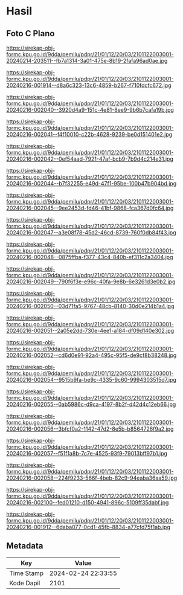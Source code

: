 # Hasil

## Foto C Plano

https://sirekap-obj-formc.kpu.go.id/9dda/pemilu/pdpr/21/01/12/20/03/2101122003001-20240214-203511--fb7a1314-3a01-475e-8b19-2fafa96ad0ae.jpg

https://sirekap-obj-formc.kpu.go.id/9dda/pemilu/pdpr/21/01/12/20/03/2101122003001-20240216-001914--d8a6c323-13c6-4859-b267-f710fdcfc672.jpg

https://sirekap-obj-formc.kpu.go.id/9dda/pemilu/pdpr/21/01/12/20/03/2101122003001-20240216-002040--3920d4a9-151c-4e81-8ee9-9b6b7cafa19b.jpg

https://sirekap-obj-formc.kpu.go.id/9dda/pemilu/pdpr/21/01/12/20/03/2101122003001-20240216-002041--f4f10010-c22b-4628-9239-be0d151401e2.jpg

https://sirekap-obj-formc.kpu.go.id/9dda/pemilu/pdpr/21/01/12/20/03/2101122003001-20240216-002042--0ef54aad-7921-47af-bcb9-7b9d4c214e31.jpg

https://sirekap-obj-formc.kpu.go.id/9dda/pemilu/pdpr/21/01/12/20/03/2101122003001-20240216-002044--b7f32255-e49d-47f1-95be-100b47b904bd.jpg

https://sirekap-obj-formc.kpu.go.id/9dda/pemilu/pdpr/21/01/12/20/03/2101122003001-20240216-002045--9ee2453d-fd46-41bf-9868-fca367d0fc64.jpg

https://sirekap-obj-formc.kpu.go.id/9dda/pemilu/pdpr/21/01/12/20/03/2101122003001-20240216-002047--a3e08f78-45d2-46cd-8739-760f0db84f43.jpg

https://sirekap-obj-formc.kpu.go.id/9dda/pemilu/pdpr/21/01/12/20/03/2101122003001-20240216-002048--0875ffba-f377-43c4-840b-ef311c2a3404.jpg

https://sirekap-obj-formc.kpu.go.id/9dda/pemilu/pdpr/21/01/12/20/03/2101122003001-20240216-002049--790f6f3e-e96c-40fa-9e8b-6e3261d3e0b2.jpg

https://sirekap-obj-formc.kpu.go.id/9dda/pemilu/pdpr/21/01/12/20/03/2101122003001-20240216-002050--03d71fa5-9767-48cb-8140-30d0e214b1a4.jpg

https://sirekap-obj-formc.kpu.go.id/9dda/pemilu/pdpr/21/01/12/20/03/2101122003001-20240216-002051--2a05e2dd-730e-4ee1-a184-df09d140e302.jpg

https://sirekap-obj-formc.kpu.go.id/9dda/pemilu/pdpr/21/01/12/20/03/2101122003001-20240216-002052--cd6d0e91-92a4-495c-95f5-de9cf8b38248.jpg

https://sirekap-obj-formc.kpu.go.id/9dda/pemilu/pdpr/21/01/12/20/03/2101122003001-20240216-002054--9515b9fa-be9c-4335-9c60-9994303515d7.jpg

https://sirekap-obj-formc.kpu.go.id/9dda/pemilu/pdpr/21/01/12/20/03/2101122003001-20240216-002055--0ab5986c-d9ca-4197-8b2f-d42d4c12eb66.jpg

https://sirekap-obj-formc.kpu.go.id/9dda/pemilu/pdpr/21/01/12/20/03/2101122003001-20240216-002056--3bfcf0a2-1142-47d2-8e5b-b8564726f9a2.jpg

https://sirekap-obj-formc.kpu.go.id/9dda/pemilu/pdpr/21/01/12/20/03/2101122003001-20240216-002057--f51f1a8b-7c7e-4525-93f9-79013bff97b1.jpg

https://sirekap-obj-formc.kpu.go.id/9dda/pemilu/pdpr/21/01/12/20/03/2101122003001-20240216-002058--224f9233-566f-4beb-82c9-94eaba36aa59.jpg

https://sirekap-obj-formc.kpu.go.id/9dda/pemilu/pdpr/21/01/12/20/03/2101122003001-20240216-002100--fed01210-d150-4941-896c-5109ff35dabf.jpg

https://sirekap-obj-formc.kpu.go.id/9dda/pemilu/pdpr/21/01/12/20/03/2101122003001-20240216-001912--6daba077-0cd1-45fb-8834-a77cfd75f1ab.jpg


## Metadata

| Key        | Value               |
| ---------- | ------------------- |
| Time Stamp | 2024-02-24 22:33:55 |
| Kode Dapil | 2101                |



